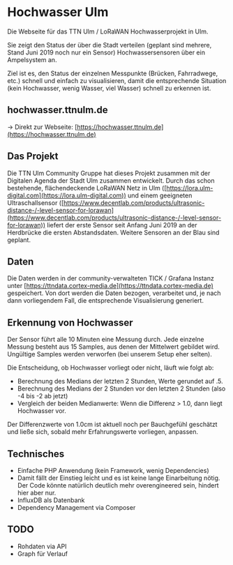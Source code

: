 # Hochwasser Ulm
Die Webseite für das TTN Ulm / LoRaWAN Hochwasserprojekt in Ulm.

Sie zeigt den Status der über die Stadt verteilen (geplant sind mehrere, Stand 
Juni 2019 noch nur ein Sensor) Hochwassersensoren über ein Ampelsystem an.

Ziel ist es, den Status der einzelnen Messpunkte (Brücken, Fahrradwege, etc.) schnell 
und einfach zu visualisieren, damit die entsprechende Situation (kein Hochwasser, 
wenig Wasser, viel Wasser) schnell zu erkennen ist. 

## hochwasser.ttnulm.de

-> Direkt zur Webseite: [https://hochwasser.ttnulm.de](https://hochwasser.ttnulm.de)

## Das Projekt

Die TTN Ulm Community Gruppe hat dieses Projekt zusammen mit der Digitalen Agenda 
der Stadt Ulm zusammen entwickelt. Durch das schon bestehende, flächendeckende
LoRaWAN Netz in Ulm ([https://lora.ulm-digital.com](https://lora.ulm-digital.com)) 
und einem geeigneten Ultraschallsensor ([https://www.decentlab.com/products/ultrasonic-distance-/-level-sensor-for-lorawan](https://www.decentlab.com/products/ultrasonic-distance-/-level-sensor-for-lorawan))
liefert der erste Sensor seit Anfang Juni 2019 an der Herdbrücke die ersten 
Abstandsdaten. Weitere Sensoren an der Blau sind geplant.

## Daten
Die Daten werden in der community-verwalteten TICK / Grafana Instanz unter [https://ttndata.cortex-media.de](https://ttndata.cortex-media.de)
gespeichert. Von dort werden die Daten bezogen, verarbeitet und, je nach dann vorliegendem Fall,
die entsprechende Visualisierung generiert.

## Erkennung von Hochwasser
Der Sensor führt alle 10 Minuten eine Messung durch. Jede einzelne Messung besteht
aus 15 Samples, aus denen der Mittelwert gebildet wird. Ungültige Samples werden 
verworfen (bei unserem Setup eher selten).

Die Entscheidung, ob Hochwasser vorliegt oder nicht, läuft wie folgt ab:

* Berechnung des Medians der letzten 2 Stunden, Werte gerundet auf .5.
* Berechnung des Medians der 2 Stunden vor den letzten 2 Stunden (also -4 bis -2 ab jetzt)
* Vergleich der beiden Medianwerte: Wenn die Differenz > 1.0, dann liegt Hochwasser vor.

Der Differenzwerte von 1.0cm ist aktuell noch per Bauchgefühl geschätzt und ließe sich, 
sobald mehr Erfahrungswerte vorliegen, anpassen.

## Technisches

* Einfache PHP Anwendung (kein Framework, wenig Dependencies)
* Damit fällt der Einstieg leicht und es ist keine lange Einarbeitung nötig. Der Code könnte natürlich deutlich mehr overengineered sein, hindert hier aber nur.
* InfluxDB als Datenbank
* Dependency Management via Composer   

## TODO
* Rohdaten via API
* Graph für Verlauf